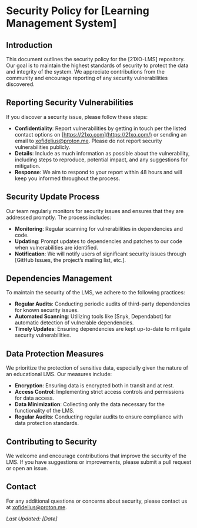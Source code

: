 # Security Policy for [Learning Management System]

## Introduction
This document outlines the security policy for the [21XO-LMS] repository. Our goal is to maintain the highest standards of security to protect the data and integrity of the system. We appreciate contributions from the community and encourage reporting of any security vulnerabilities discovered.

## Reporting Security Vulnerabilities
If you discover a security issue, please follow these steps:
- **Confidentiality**: Report vulnerabilities by getting in touch per the listed contact options on [https://21xo.com](https://21xo.com/) or sending an email to [xofidelius@proton.me](mailto:xofidelius@proton.me). Please do not report security vulnerabilities publicly.
- **Details**: Include as much information as possible about the vulnerability, including steps to reproduce, potential impact, and any suggestions for mitigation.
- **Response**: We aim to respond to your report within 48 hours and will keep you informed throughout the process.

## Security Update Process
Our team regularly monitors for security issues and ensures that they are addressed promptly. The process includes:
- **Monitoring**: Regular scanning for vulnerabilities in dependencies and code.
- **Updating**: Prompt updates to dependencies and patches to our code when vulnerabilities are identified.
- **Notification**: We will notify users of significant security issues through [GitHub Issues, the project’s mailing list, etc.].

## Dependencies Management
To maintain the security of the LMS, we adhere to the following practices:
- **Regular Audits**: Conducting periodic audits of third-party dependencies for known security issues.
- **Automated Scanning**: Utilizing tools like [Snyk, Dependabot] for automatic detection of vulnerable dependencies.
- **Timely Updates**: Ensuring dependencies are kept up-to-date to mitigate security vulnerabilities.

## Data Protection Measures
We prioritize the protection of sensitive data, especially given the nature of an educational LMS. Our measures include:
- **Encryption**: Ensuring data is encrypted both in transit and at rest.
- **Access Control**: Implementing strict access controls and permissions for data access.
- **Data Minimization**: Collecting only the data necessary for the functionality of the LMS.
- **Regular Audits**: Conducting regular audits to ensure compliance with data protection standards.

## Contributing to Security
We welcome and encourage contributions that improve the security of the LMS. If you have suggestions or improvements, please submit a pull request or open an issue.

## Contact
For any additional questions or concerns about security, please contact us at [xofidelius@proton.me](mailto:xofidelius@proton.me).

_Last Updated: [Date]_

